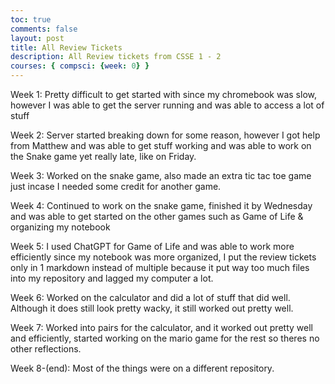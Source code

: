 ```yaml
---
toc: true
comments: false
layout: post
title: All Review Tickets 
description: All Review tickets from CSSE 1 - 2
courses: { compsci: {week: 0} }
---
```


Week 1: Pretty difficult to get started with since my chromebook was slow, however I was able to get the server running and was able to access a lot of stuff

Week 2: Server started breaking down for some reason, however I got help from Matthew and was able to get stuff working and was able to work on the Snake game yet really late, like on Friday.

Week 3: Worked on the snake game, also made an extra tic tac toe game just incase I needed some credit for another game.

Week 4: Continued to work on the snake game, finished it by Wednesday and was able to get started on the other games such as Game of Life & organizing my notebook

Week 5: I used ChatGPT for Game of Life and was able to work more efficiently since my notebook was more organized, I put the review tickets only in 1 markdown instead of multiple because it put way too much files into my repository and lagged my computer a lot.

Week 6: Worked on the calculator and did a lot of stuff that did well. Although it does still look pretty wacky, it still worked out pretty well.

Week 7: Worked into pairs for the calculator, and it worked out pretty well and efficiently, started working on the mario game for the rest so theres no other reflections.

Week 8-(end): Most of the things were on a different repository.